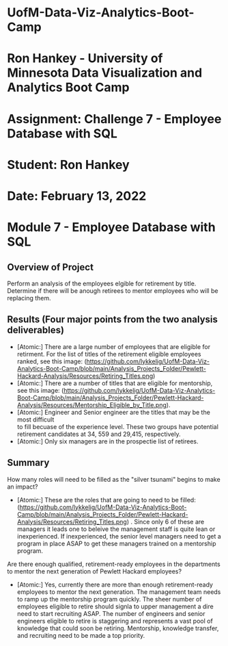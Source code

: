 # UofM-Data-Viz-Analytics-Boot-Camp
# Ron Hankey - University of Minnesota Data Visualization and Analytics Boot Camp
# 			        Assignment: Challenge 7 - Employee Database with SQL
# 							Student: Ron Hankey
# 							Date: February 13, 2022

# Module 7 - Employee Database with SQL

## Overview of Project
Perform an analysis of the employees elgible for retirement by title.
Determine if there will be anough retirees to mentor employees who will be replacing them.

## Results (Four major points from the two analysis deliverables)
* [Atomic:] There are a large number of employees that are eligible for retirment.
			For the list of titles of the retirement eligible employees ranked, see this image: (https://github.com/lykkelig/UofM-Data-Viz-Analytics-Boot-Camp/blob/main/Analysis_Projects_Folder/Pewlett-Hackard-Analysis/Resources/Retiring_Titles.png) 
* [Atomic:]	There are a number of titles that are eligible for mentorship, see this 
			image: (https://github.com/lykkelig/UofM-Data-Viz-Analytics-Boot-Camp/blob/main/Analysis_Projects_Folder/Pewlett-Hackard-Analysis/Resources/Mentorship_Eligible_by_Title.png).  
* [Atomic:] Engineer and Senior engineer are the titles that may be the most difficult 	
			to fill becuase of the experience level. These two groups have potential retirement candidates at 34, 559 and 29,415, respectively.
* [Atomic:] Only six managers are in the prospectie list of retirees. 


## Summary
How many roles will need to be filled as the "silver tsunami" begins to make an impact?
* [Atomic:] These are the roles that are going to need to be filled:
			(https://github.com/lykkelig/UofM-Data-Viz-Analytics-Boot-Camp/blob/main/Analysis_Projects_Folder/Pewlett-Hackard-Analysis/Resources/Retiring_Titles.png) .
			Since only 6 of these are managers it leads one to beleive the management staff is quite lean or inexperienced. If inexperienced, the senior level managers need to get a program in place ASAP to get these managers trained on a mentorship program. 

Are there enough qualified, retirement-ready employees in the departments to mentor the next generation of Pewlett Hackard employees?
* [Atomic:] Yes, currently there are more than enough retirement-ready employees to 
			mentor the next generation. The management team needs to ramp up the mentorship program quickly. The sheer number of employees eligible to retire should signla to upper management a dire need to start recruiting ASAP. The number of engineers and senior engineers eligible to retire is staggering and represents a vast pool of knowledge that could soon be retiring. Mentorship, knowledge transfer, and recruiting need to be made a top priority.  